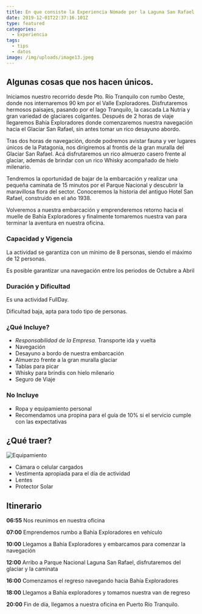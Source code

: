 ```yaml
---
title: En que consiste la Experiencia Nómade por la Laguna San Rafael
date: 2019-12-01T22:37:16.101Z
type: featured
categories:
  - Experiencia
tags:
  - tips
  - datos
image: /img/uploads/image13.jpeg
---
```

## Algunas cosas que nos hacen únicos.

Iniciamos nuestro recorrido desde Pto. Río Tranquilo con rumbo Oeste, donde nos internaremos 90 km por el Valle Exploradores. Disfrutaremos hermosos paisajes, pasando por el lago Tranquilo, la cascada La Nutria y gran variedad de glaciares colgantes. Después de 2 horas de viaje llegaremos Bahía Exploradores donde comenzaremos nuestra navegación hacia el Glaciar San Rafael, sin antes tomar un rico desayuno abordo.

Tras dos horas de navegación, donde podremos avistar fauna y ver lugares únicos de la Patagonia, nos dirigiremos al frontis de la gran muralla del Glaciar San Rafael. Acá disfrutaremos un rico almuerzo casero frente al glaciar, además de brindar con un rico Whisky acompañado de hielo milenario.

Tendremos la oportunidad de bajar de la embarcación y realizar una pequeña caminata de 15 minutos por el Parque Nacional y descubrir la maravillosa flora del sector. Conoceremos la historia del antiguo Hotel San Rafael, construido en el año 1938.

Volveremos a nuestra embarcación y emprenderemos retorno hacia el muelle de Bahía Exploradores y finalmente tomaremos nuestra van para terminar la aventura en nuestra oficina.

### Capacidad y Vigencia

La actividad se garantiza con un mínimo de 8 personas, siendo el máximo de 12 personas.

Es posible garantizar una navegación entre los periodos de Octubre a Abril

### Duración y Dificultad

Es una actividad FullDay.

Dificultad baja, apta para todo tipo de personas.

### ¿Qué Incluye?

* _Responsabilidad de la Empresa._
  Transporte ida y vuelta
* Navegación
* Desayuno a bordo de nuestra embarcación
* Almuerzo frente a la gran muralla glaciar
* Tablas para picar
* Whisky para brindis con hielo milenario
* Seguro de Viaje

### No Incluye

* Ropa y equipamiento personal
* Recomendamos una propina para el guía de 10% si el servicio cumple con las expectativas

## ¿Qué traer?

![Equipamiento](/img/uploads/equipment.png)

* Cámara o celular cargados
* Vestimenta apropiada para el día de actividad
* Lentes
* Protector Solar

## Itinerario

**06:55** Nos reunimos en nuestra oficina

**07:00** Emprendemos rumbo a Bahía Exploradores en vehículo

**10:00** Llegamos a Bahía Exploradores y embarcamos para comenzar la navegación

**12:00** Arribo a Parque Nacional Laguna San Rafael, disfrutaremos del glaciar y la caminata

**16:00** Comenzamos el regreso navegando hacia Bahía Exploradores

**18:00** Llegamos a Bahía exploradores y tomamos nuestra van de regreso

**20:00** Fin de día, llegamos a nuestra oficina en Puerto Río Tranquilo.
